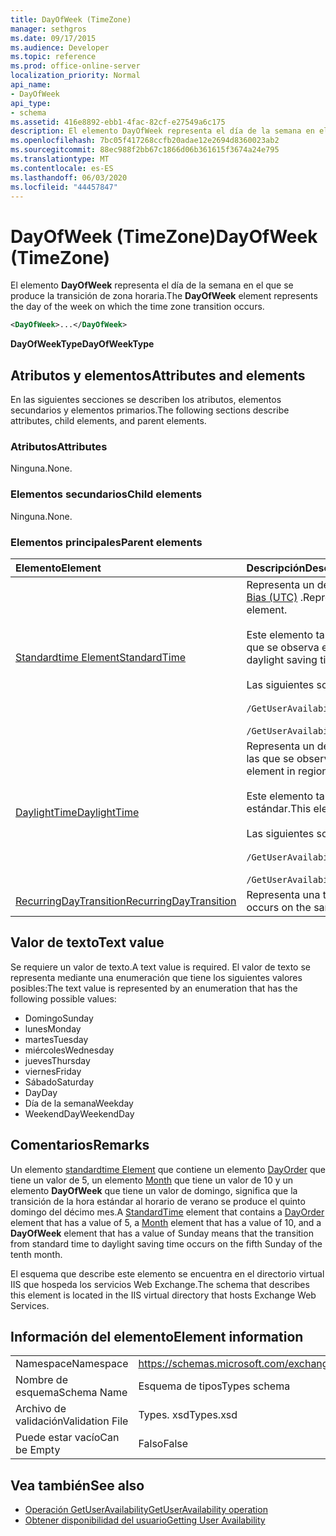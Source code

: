 ```yaml
---
title: DayOfWeek (TimeZone)
manager: sethgros
ms.date: 09/17/2015
ms.audience: Developer
ms.topic: reference
ms.prod: office-online-server
localization_priority: Normal
api_name:
- DayOfWeek
api_type:
- schema
ms.assetid: 416e8892-ebb1-4fac-82cf-e27549a6c175
description: El elemento DayOfWeek representa el día de la semana en el que se produce la transición de zona horaria.
ms.openlocfilehash: 7bc05f417268ccfb20adae12e2694d8360023ab2
ms.sourcegitcommit: 88ec988f2bb67c1866d06b361615f3674a24e795
ms.translationtype: MT
ms.contentlocale: es-ES
ms.lasthandoff: 06/03/2020
ms.locfileid: "44457847"
---
```

# <a name="dayofweek-timezone"></a><span data-ttu-id="d8118-103">DayOfWeek (TimeZone)</span><span class="sxs-lookup"><span data-stu-id="d8118-103">DayOfWeek (TimeZone)</span></span>

<span data-ttu-id="d8118-104">El elemento **DayOfWeek** representa el día de la semana en el que se produce la transición de zona horaria.</span><span class="sxs-lookup"><span data-stu-id="d8118-104">The **DayOfWeek** element represents the day of the week on which the time zone transition occurs.</span></span> 
  
```xml
<DayOfWeek>...</DayOfWeek>
```

<span data-ttu-id="d8118-105">**DayOfWeekType**</span><span class="sxs-lookup"><span data-stu-id="d8118-105">**DayOfWeekType**</span></span>

## <a name="attributes-and-elements"></a><span data-ttu-id="d8118-106">Atributos y elementos</span><span class="sxs-lookup"><span data-stu-id="d8118-106">Attributes and elements</span></span>

<span data-ttu-id="d8118-107">En las siguientes secciones se describen los atributos, elementos secundarios y elementos primarios.</span><span class="sxs-lookup"><span data-stu-id="d8118-107">The following sections describe attributes, child elements, and parent elements.</span></span>
  
### <a name="attributes"></a><span data-ttu-id="d8118-108">Atributos</span><span class="sxs-lookup"><span data-stu-id="d8118-108">Attributes</span></span>

<span data-ttu-id="d8118-109">Ninguna.</span><span class="sxs-lookup"><span data-stu-id="d8118-109">None.</span></span>
  
### <a name="child-elements"></a><span data-ttu-id="d8118-110">Elementos secundarios</span><span class="sxs-lookup"><span data-stu-id="d8118-110">Child elements</span></span>

<span data-ttu-id="d8118-111">Ninguna.</span><span class="sxs-lookup"><span data-stu-id="d8118-111">None.</span></span>
  
### <a name="parent-elements"></a><span data-ttu-id="d8118-112">Elementos principales</span><span class="sxs-lookup"><span data-stu-id="d8118-112">Parent elements</span></span>

|<span data-ttu-id="d8118-113">**Elemento**</span><span class="sxs-lookup"><span data-stu-id="d8118-113">**Element**</span></span>|<span data-ttu-id="d8118-114">**Descripción**</span><span class="sxs-lookup"><span data-stu-id="d8118-114">**Description**</span></span>|
|:-----|:-----|
|[<span data-ttu-id="d8118-115">Standardtime Element</span><span class="sxs-lookup"><span data-stu-id="d8118-115">StandardTime</span></span>](standardtime.md) <br/> | <span data-ttu-id="d8118-116">Representa un desplazamiento del tiempo con respecto a la hora universal coordinada (UTC) representada por el elemento [Bias (UTC)](bias-utc.md) .</span><span class="sxs-lookup"><span data-stu-id="d8118-116">Represents an offset from the time relative to Coordinated Universal Time (UTC) represented by the [Bias (UTC)](bias-utc.md) element.</span></span><br/><br/><span data-ttu-id="d8118-117">Este elemento también contiene información sobre la transición a la hora estándar del horario de verano en regiones en las que se observa el horario de verano.</span><span class="sxs-lookup"><span data-stu-id="d8118-117">This element also contains information about the transition to standard time from daylight saving time in regions where daylight saving time is observed.</span></span><br/><br/><span data-ttu-id="d8118-118">Las siguientes son las expresiones XPath de este elemento:</span><span class="sxs-lookup"><span data-stu-id="d8118-118">The following are the XPath expressions to this element:</span></span><br/><br/>`/GetUserAvailabilityResponse/FreeBusyResponseArray/FreeBusyResponse/FreeBusyView/WorkingHours/TimeZone/StandardTime`<br/><br/>`/GetUserAvailabilityRequest/TimeZone/StandardTime` <br/> |
|[<span data-ttu-id="d8118-119">DaylightTime</span><span class="sxs-lookup"><span data-stu-id="d8118-119">DaylightTime</span></span>](daylighttime.md) <br/> | <span data-ttu-id="d8118-120">Representa un desplazamiento del tiempo relativo a la hora UTC representado por el elemento [Bias (UTC)](bias-utc.md) en las regiones en las que se observa el horario de verano.</span><span class="sxs-lookup"><span data-stu-id="d8118-120">Represents an offset from the time relative to UTC represented by the [Bias (UTC)](bias-utc.md) element in regions where daylight saving time is observed.</span></span><br/><br/><span data-ttu-id="d8118-121">Este elemento también contiene información sobre cuándo se produce la transición al horario de verano desde la hora estándar.</span><span class="sxs-lookup"><span data-stu-id="d8118-121">This element also contains information about when the transition to daylight saving time from standard time occurs.</span></span><br/><br/><span data-ttu-id="d8118-122">Las siguientes son las expresiones XPath de este elemento:</span><span class="sxs-lookup"><span data-stu-id="d8118-122">The following are the XPath expressions to this element:</span></span><br/><br/>`/GetUserAvailabilityResponse/FreeBusyResponseArray/FreeBusyResponse/FreeBusyView/WorkingHours/TimeZone/DaylightTime`<br/><br/>`/GetUserAvailabilityRequest/TimeZone/DaylightTime` <br/> |
|[<span data-ttu-id="d8118-123">RecurringDayTransition</span><span class="sxs-lookup"><span data-stu-id="d8118-123">RecurringDayTransition</span></span>](recurringdaytransition.md) <br/> |<span data-ttu-id="d8118-124">Representa una transición de zona horaria que se produce el mismo día cada año.</span><span class="sxs-lookup"><span data-stu-id="d8118-124">Represents a time zone transition that occurs on the same day each year.</span></span>  <br/> |
   
## <a name="text-value"></a><span data-ttu-id="d8118-125">Valor de texto</span><span class="sxs-lookup"><span data-stu-id="d8118-125">Text value</span></span>

<span data-ttu-id="d8118-126">Se requiere un valor de texto.</span><span class="sxs-lookup"><span data-stu-id="d8118-126">A text value is required.</span></span> <span data-ttu-id="d8118-127">El valor de texto se representa mediante una enumeración que tiene los siguientes valores posibles:</span><span class="sxs-lookup"><span data-stu-id="d8118-127">The text value is represented by an enumeration that has the following possible values:</span></span>
  
- <span data-ttu-id="d8118-128">Domingo</span><span class="sxs-lookup"><span data-stu-id="d8118-128">Sunday</span></span>    
- <span data-ttu-id="d8118-129">lunes</span><span class="sxs-lookup"><span data-stu-id="d8118-129">Monday</span></span>    
- <span data-ttu-id="d8118-130">martes</span><span class="sxs-lookup"><span data-stu-id="d8118-130">Tuesday</span></span>    
- <span data-ttu-id="d8118-131">miércoles</span><span class="sxs-lookup"><span data-stu-id="d8118-131">Wednesday</span></span>    
- <span data-ttu-id="d8118-132">jueves</span><span class="sxs-lookup"><span data-stu-id="d8118-132">Thursday</span></span>    
- <span data-ttu-id="d8118-133">viernes</span><span class="sxs-lookup"><span data-stu-id="d8118-133">Friday</span></span>    
- <span data-ttu-id="d8118-134">Sábado</span><span class="sxs-lookup"><span data-stu-id="d8118-134">Saturday</span></span>    
- <span data-ttu-id="d8118-135">Day</span><span class="sxs-lookup"><span data-stu-id="d8118-135">Day</span></span>    
- <span data-ttu-id="d8118-136">Día de la semana</span><span class="sxs-lookup"><span data-stu-id="d8118-136">Weekday</span></span>   
- <span data-ttu-id="d8118-137">WeekendDay</span><span class="sxs-lookup"><span data-stu-id="d8118-137">WeekendDay</span></span>
    
## <a name="remarks"></a><span data-ttu-id="d8118-138">Comentarios</span><span class="sxs-lookup"><span data-stu-id="d8118-138">Remarks</span></span>

<span data-ttu-id="d8118-139">Un elemento [standardtime Element](standardtime.md) que contiene un elemento [DayOrder](dayorder.md) que tiene un valor de 5, un elemento [Month](month.md) que tiene un valor de 10 y un elemento **DayOfWeek** que tiene un valor de domingo, significa que la transición de la hora estándar al horario de verano se produce el quinto domingo del décimo mes.</span><span class="sxs-lookup"><span data-stu-id="d8118-139">A [StandardTime](standardtime.md) element that contains a [DayOrder](dayorder.md) element that has a value of 5, a [Month](month.md) element that has a value of 10, and a **DayOfWeek** element that has a value of Sunday means that the transition from standard time to daylight saving time occurs on the fifth Sunday of the tenth month.</span></span> 
  
<span data-ttu-id="d8118-140">El esquema que describe este elemento se encuentra en el directorio virtual IIS que hospeda los servicios Web Exchange.</span><span class="sxs-lookup"><span data-stu-id="d8118-140">The schema that describes this element is located in the IIS virtual directory that hosts Exchange Web Services.</span></span>
  
## <a name="element-information"></a><span data-ttu-id="d8118-141">Información del elemento</span><span class="sxs-lookup"><span data-stu-id="d8118-141">Element information</span></span>

|||
|:-----|:-----|
|<span data-ttu-id="d8118-142">Namespace</span><span class="sxs-lookup"><span data-stu-id="d8118-142">Namespace</span></span>  <br/> |https://schemas.microsoft.com/exchange/services/2006/types  <br/> |
|<span data-ttu-id="d8118-143">Nombre de esquema</span><span class="sxs-lookup"><span data-stu-id="d8118-143">Schema Name</span></span>  <br/> |<span data-ttu-id="d8118-144">Esquema de tipos</span><span class="sxs-lookup"><span data-stu-id="d8118-144">Types schema</span></span>  <br/> |
|<span data-ttu-id="d8118-145">Archivo de validación</span><span class="sxs-lookup"><span data-stu-id="d8118-145">Validation File</span></span>  <br/> |<span data-ttu-id="d8118-146">Types. xsd</span><span class="sxs-lookup"><span data-stu-id="d8118-146">Types.xsd</span></span>  <br/> |
|<span data-ttu-id="d8118-147">Puede estar vacío</span><span class="sxs-lookup"><span data-stu-id="d8118-147">Can be Empty</span></span>  <br/> |<span data-ttu-id="d8118-148">Falso</span><span class="sxs-lookup"><span data-stu-id="d8118-148">False</span></span>  <br/> |
   
## <a name="see-also"></a><span data-ttu-id="d8118-149">Vea también</span><span class="sxs-lookup"><span data-stu-id="d8118-149">See also</span></span>

- [<span data-ttu-id="d8118-150">Operación GetUserAvailability</span><span class="sxs-lookup"><span data-stu-id="d8118-150">GetUserAvailability operation</span></span>](getuseravailability-operation.md)
- [<span data-ttu-id="d8118-151">Obtener disponibilidad del usuario</span><span class="sxs-lookup"><span data-stu-id="d8118-151">Getting User Availability</span></span>](https://msdn.microsoft.com/library/d4133fcb-9b0f-4e6b-aadf-a389da83516a%28Office.15%29.aspx)

